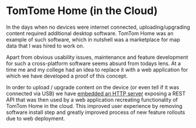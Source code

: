 # TomTome Home (in the Cloud)

In the days when no devices were internet connected, uploading/upgrading content required additional desktop software. TomTom Home was an example of such software, which in nutshell was a marketplace for map data that I was hired to work on.

Apart from obvious usability issues, maintenance and feature development for such a cross-platform software seems absurd from todays lens. At a time me and my college had an idea to replace it with a web application for which we have developed a proof of this concept.

In order to upload / upgrade content on the device (or even tell if it was connected via USB) we have [embedded an HTTP server](https://en.wikipedia.org/wiki/Mongoose_(web_server)?wprov=sfti1) exposing a REST API that was then used by a web application recreating functionality of TomTom Home in the cloud. This improved user experience by removing software install step and greatly improved process of new feature rollouts due to web deployment.